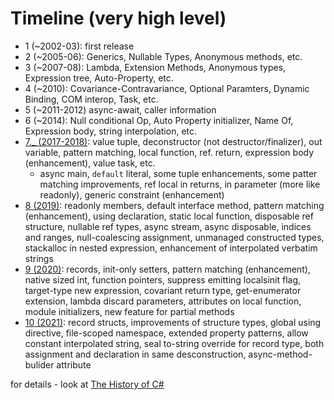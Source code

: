 # Timeline (very high level)

* 1 (~2002-03): first release
* 2 (~2005-06): Generics, Nullable Types, Anonymous methods, etc.
* 3 (~2007-08): Lambda, Extension Methods, Anonymous types, Expression tree, Auto-Property, etc.
* 4 (~2010): Covariance-Contravariance, Optional Paramters, Dynamic Binding, COM interop, Task, etc.
* 5 (~2011-2012) async-await, caller information
* 6 (~2014): Null conditional Op, Auto Property initializer, Name Of, Expression body, string interpolation, etc.
* [7._ (2017-2018)](https://docs.microsoft.com/en-us/dotnet/csharp/whats-new/csharp-7): value tuple, deconstructor (not destructor/finalizer), out variable, pattern matching, local function, ref. return, expression body (enhancement), value task, etc.
  * async main, `default` literal, some tuple enhancements, some patter matching improvements, ref local in returns, in parameter (more like readonly), generic constraint (enhancement)
* [8 (2019)](https://docs.microsoft.com/en-us/dotnet/csharp/whats-new/csharp-8): readonly members, default interface method, pattern matching (enhancement), using declaration, static local function, disposable ref structure, nullable ref types, async stream, async disposable, indices and ranges, null-coalescing assignment, unmanaged constructed types, stackalloc in nested expression, enhancement of interpolated verbatim strings
* [9 (2020)](https://docs.microsoft.com/en-us/dotnet/csharp/whats-new/csharp-9): records, init-only setters, pattern matching (enhancement), native sized int, function pointers, suppress emitting localsinit flag, target-type new expression, covariant return type, get-enumerator extension, lambda discard parameters, attributes on local function, module initializers, new feature for partial methods
* [10 (2021)](https://docs.microsoft.com/en-us/dotnet/csharp/whats-new/csharp-10): record structs, improvements of structure types, global using directive, file-scoped namespace, extended property patterns, allow constant interpolated string, seal to-string override for record type, both assignment and declaration in same desconstruction, async-method-bulider attribute
 
for details - look at [The History of C#](https://docs.microsoft.com/en-us/dotnet/csharp/whats-new/csharp-version-history)
